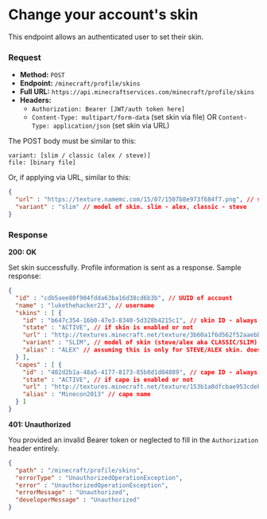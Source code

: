 # Change your account's skin
This endpoint allows an authenticated user to set their skin.

### Request
- **Method:** `POST`
- **Endpoint:** `/minecraft/profile/skins`
- **Full URL:** `https://api.minecraftservices.com/minecraft/profile/skins`
- **Headers:**
    - `Authorization: Bearer [JWT/auth token here]`
    - `Content-Type: multipart/form-data` (set skin via file) OR `Content-Type: application/json` (set skin via URL)

The POST body must be similar to this:

```
variant: [slim / classic (alex / steve)]
file: [binary file]
```

Or, if applying via URL, similar to this:

```json
{
  "url" : "https://texture.namemc.com/15/07/1507b8e973f684f7.png", // skin URL
  "variant" : "slim" // model of skin. slim - alex, classic - steve
}
```

### Response
**200: OK**

Set skin successfully. Profile information is sent as a response. Sample response:

```json
{
  "id" : "cdb5aee80f904fdda63ba16d38cd6b3b", // UUID of account
  "name" : "lukethehacker23", // username
  "skins" : [ {
    "id" : "b647c354-16b0-47e3-8340-5d328b4215c1", // skin ID - always will be the same for this skin
    "state" : "ACTIVE", // if skin is enabled or not
    "url" : "http://textures.minecraft.net/texture/3b60a1f6d562f52aaebbf1434f1de147933a3affe0e764fa49ea057536623cd3", // skin texture URL
    "variant" : "SLIM", // model of skin (steve/alex aka CLASSIC/SLIM)
    "alias" : "ALEX" // assuming this is only for STEVE/ALEX skin. doesn't show up for some reason for some accounts.
  } ],
  "capes" : [ {
    "id" : "402d2b1a-48a5-4177-8173-85b0d1d04889", // cape ID - always will be the same for this cape
    "state" : "ACTIVE", // if cape is enabled or not
    "url" : "http://textures.minecraft.net/texture/153b1a0dfcbae953cdeb6f2c2bf6bf79943239b1372780da44bcbb29273131da", // cape texture URL
    "alias" : "Minecon2013" // cape name
  } ]
}
```

**401: Unauthorized**

You provided an invalid Bearer token or neglected to fill in the `Authorization` header entirely.

```json
{
  "path" : "/minecraft/profile/skins",
  "errorType" : "UnauthorizedOperationException",
  "error" : "UnauthorizedOperationException",
  "errorMessage" : "Unauthorized",
  "developerMessage" : "Unauthorized"
}
```
